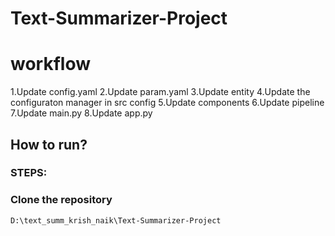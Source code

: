 # Text-Summarizer-Project
# workflow
1.Update config.yaml
2.Update param.yaml
3.Update entity
4.Update the configuraton manager in src config
5.Update components
6.Update pipeline
7.Update main.py
8.Update app.py

## How to run?

### STEPS:

### Clone the repository 
```bash 
D:\text_summ_krish_naik\Text-Summarizer-Project
```








